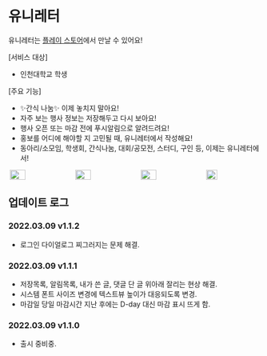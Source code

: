 # 유니레터

유니레터는 [플레이 스토어](https://play.google.com/store/apps/details?id=org.inu.events&hl=ko)에서 만날 수 있어요!

[서비스 대상]

- 인천대학교 학생

[주요 기능]

- ✨간식 나눔✨ 이제 놓치지 말아요!
- 자주 보는 행사 정보는 저장해두고 다시 보아요!
- 행사 오픈 또는 마감 전에 푸시알림으로 알려드려요!
- 홍보를 어디에 해야할 지 고민될 때, 유니레터에서 작성해요!
- 동아리/소모임, 학생회, 간식나눔, 대회/공모전, 스터디, 구인 등, 이제는 유니레터에서!

<div style="display:flex; justify-content:space-around;">
  <img style="width: 25%;" src="https://github.com/inu-appcenter/inu-events-android/assets/35232655/b0215e7a-e156-4553-9a23-01edf1362ed6"/>
  <img style="width: 25%;" src="https://github.com/inu-appcenter/inu-events-android/assets/35232655/a9b24bb0-3d9f-42ac-adb5-8f9fc30b1c2c"/>
  <img style="width: 25%;" src="https://github.com/inu-appcenter/inu-events-android/assets/35232655/b71d5bcb-ea54-4b7a-8787-e4d57f22690f"/>
  <img style="width: 21%;" src="https://github.com/inu-appcenter/inu-events-android/assets/35232655/868b8d30-05b6-4c3b-875d-b10441d1e6c7"/>
</div>

## 업데이트 로그

### 2022.03.09 v1.1.2
- 로그인 다이얼로그 찌그러지는 문제 해결.

### 2022.03.09 v1.1.1
- 저장목록, 알림목록, 내가 쓴 글, 댓글 단 글 위아래 잘리는 현상 해결.
- 시스템 폰트 사이즈 변경에 텍스트뷰 높이가 대응되도록 변경.
- 마감일 당일 마감시간 지난 후에는 D-day 대신 마감 표시 뜨게 함.

### 2022.03.09 v1.1.0
- 출시 중비중.
